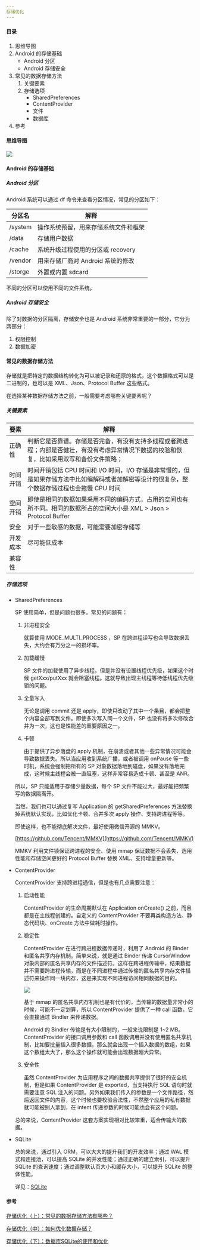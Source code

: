 ```yaml
---
存储优化
---
```


#### 目录

1. 思维导图
2. Android 的存储基础
   - Android 分区
   - Android 存储安全
3. 常见的数据存储方法
   1. 关键要素
   2. 存储选项
      - SharedPreferences
      - ContentProvider
      - 文件
      - 数据库
4. 参考

#### 思维导图

![](https://i.loli.net/2019/01/15/5c3dbef17beaf.png)

#### Android 的存储基础

##### Android 分区

Android 系统可以通过 df 命令来查看分区情况，常见的分区如下：

| 分区名  | 解释                                 |
| ------- | ------------------------------------ |
| /system | 操作系统预留，用来存储系统文件和框架 |
| /data   | 存储用户数据                         |
| /cache  | 系统升级过程使用的分区或 recovery    |
| /vendor | 用来存储厂商对 Android 系统的修改    |
| /storge | 外置或内置 sdcard                    |

不同的分区可以使用不同的文件系统。

##### Android 存储安全

除了对数据的分区隔离，存储安全也是 Android 系统非常重要的一部分，它分为两部分：

1. 权限控制
2. 数据加密

#### 常见的数据存储方法

存储就是把特定的数据结构转化为可以被记录和还原的格式，这个数据格式可以是二进制的，也可以是 XML、Json、Protocol Buffer 这些格式。

在选择某种数据存储方法之前，一般需要考虑哪些关键要素呢？

##### 关键要素

| 要素     | 解释                                                         |
| -------- | ------------------------------------------------------------ |
| 正确性   | 判断它是否靠谱。存储是否完备，有没有支持多线程或者跨进程；内部是否健壮，有没有考虑异常情况下数据的校验和恢复，比如采用双写和备份文件策略； |
| 时间开销 | 时间开销包括 CPU 时间和 I/O 时间，I/O 存储是非常慢的，但是如果存储方法中比如编解码或者加解密等设计的很复杂，整个数据存储过程也会拖慢 CPU 时间 |
| 空间开销 | 即使是相同的数据如果采用不同的编码方式，占用的空间也有所不同。相同的数据所占的空间大小是 XML > Json > Protocol Buffer |
| 安全     | 对于一些敏感的数据，可能需要加密存储等                       |
| 开发成本 | 尽可能低成本                                                 |
| 兼容性   |                                                              |

##### 存储选项

- SharedPreferences

  SP 使用简单，但是问题也很多。常见的问题有：

  1. 非进程安全

     就算使用 MODE_MULTI_PROCESS ，SP 在跨进程读写也会导致数据丢失，大约会有万分之一的损坏率。

  2. 加载缓慢

     SP 文件的加载使用了异步线程，但是并没有设置线程优先级，如果这个时候 getXxx/putXxx 就会阻塞线程。这就导致出现主线程等待低线程优先级锁的问题。

  3. 全量写入

     无论是调用 commit 还是 apply，即使只改动了其中一个条目，都会把整个内容全部写到文件。即使多次写入同一个文件，SP 也没有将多次修改合并为一次，这也是性能差的重要原因之一。

  4. 卡顿

     由于提供了异步落盘的 apply 机制，在崩溃或者其他一些异常情况可能会导致数据丢失。所以当应用收到系统广播，或者被调用 onPause 等一些时机，系统会强制把所有的 SP 对象数据落地到磁盘，如果没有落地完成，这时候主线程会被一直阻塞，这样非常容易造成卡顿、甚至是 ANR。

  所以，SP 只能适用于存储少量数据，每个 SP 文件不能过大，最好能把频繁写的数据隔离开。

  当然，我们也可以通过复写 Application 的 getSharedPreferences 方法替换掉系统默认实现，比如优化卡顿、合并多次 apply 操作、支持跨进程等等。

  即使这样，也不能彻底解决文件，最好使用微信开源的 MMKV。

  [https://github.com/Tencent/MMKV](https://github.com/Tencent/MMKV)

  MMKV 利用文件锁保证跨进程的安全、使用 mmap 保证数据不会丢失、选用性能和存储空间更好的 Protocol Buffer 替换 XML、支持增量更新等。

- ContentProvider

  ContentProvider 支持跨进程通信，但是也有几点需要注意：

  1. 启动性能

     ContentProvider 的生命周期默认在 Application onCreate() 之前，而且都是在主线程创建的。自定义的 ContentProvider 不要再类构造方法、静态代码块、onCreate 方法中做耗时操作。

  2. 稳定性

     ContentProvider 在进行跨进程数据传递时，利用了 Android 的 Binder 和匿名共享内存机制。简单来说，就是通过 Binder 传递 CursorWindow 对象内部的匿名共享内存的文件描述符。这样在跨进程传输中，结果数据并不需要跨进程传输，而是在不同进程中通过传输的匿名共享内存文件描述符来操作同一块内存，这是来实现不同进程访问相同数据的目的。

     ![](https://i.loli.net/2019/01/14/5c3c7116737ab.jpg)

     基于 mmap 的匿名共享内存机制也是有代价的，当传输的数据量非常小的时候，可能不一定划算，所以 ContentProvider 提供了一种 call 函数，它会直接通过 Bindler 来传递数据。

     Android 的 Bindler 传输是有大小限制的，一般来说限制是 1~2 MB。ContentProvider 的接口调用参数和 call 函数调用并没有使用匿名共享机制，比如要批量插入很多数据，那么就会出现一个插入数据的数组，如果这个数组太大了，那么这个操作就可能会出现数据超大异常。

  3. 安全性

     虽然 ContentProvider 为应用程序之间的数据共享提供了很好的安全机制，但是如果 ContentProvider 是 exported，当支持执行 SQL 语句时就需要注意 SQL 注入的问题。另外如果我们传入的参数是一个文件路径，然后返回文件的内容，这个时候也要校验合法性，不然整个应用的私有数据就可能被别人拿到，在 intent 传递参数的时候可能也会有这个问题。

  总的来说，ContentProvider 这套方案实现相对比较笨重，适合传输大的数据。

- SQLite

  总的来说，通过引入 ORM，可以大大的提升我们的开发效率；通过 WAL 模式和连接池，可以提高 SQLite 的并发性能；通过正确的建立索引，可以提升 SQLite 的查询速度；通过调整默认页大小和缓存大小，可以提升 SQLite 的整体性能。

  详见：[SQLite](https://github.com/Omooo/Android-Notes/blob/master/blogs/SQLite.md)

#### 参考

[存储优化（上）：常见的数据存储方法有哪些？](https://time.geekbang.org/column/article/76677)

[存储优化（中）：如何优化数据存储？](https://time.geekbang.org/column/article/76985)

[存储优化（下）：数据库SQLite的使用和优化](https://time.geekbang.org/column/article/77546)